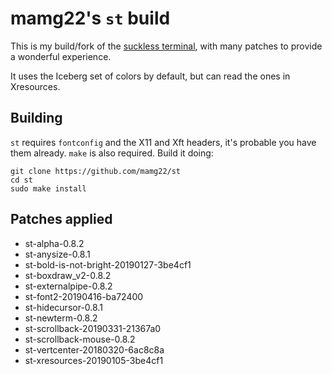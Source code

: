 # mamg22's `st` build

This is my build/fork of the [suckless terminal](https://st.suckless.org/), with many patches to provide a wonderful experience.

It uses the Iceberg set of colors by default, but can read the ones in Xresources.

## Building

`st` requires `fontconfig` and the X11 and Xft headers, it's probable you have them already. `make` is also required. Build it doing:

```
git clone https://github.com/mamg22/st
cd st
sudo make install
```

## Patches applied

- st-alpha-0.8.2
- st-anysize-0.8.1
- st-bold-is-not-bright-20190127-3be4cf1
- st-boxdraw_v2-0.8.2
- st-externalpipe-0.8.2
- st-font2-20190416-ba72400
- st-hidecursor-0.8.1
- st-newterm-0.8.2
- st-scrollback-20190331-21367a0
- st-scrollback-mouse-0.8.2
- st-vertcenter-20180320-6ac8c8a
- st-xresources-20190105-3be4cf1
